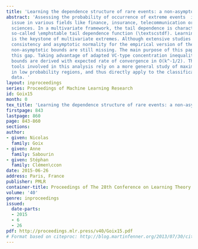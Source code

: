 ```yaml
---
title: 'Learning the dependence structure of rare events: a non-asymptotic study'
abstract: 'Assessing the probability of occurrence of extreme events  is a crucial
  issue in various fields like finance, insurance, telecommunication or environmental
  sciences. In a multivariate framework, the tail dependence is characterized by the
  so-called \emphstable tail dependence function (\textscstdf). Learning this structure
  is the keystone of multivariate extremes. Although extensive studies have proved
  consistency and asymptotic normality for the empirical version of the \textscstdf,
  non-asymptotic bounds are still missing. The main purpose of this paper is to fill
  this gap. Taking advantage of adapted VC-type concentration inequalities, upper
  bounds are derived with expected rate of convergence in O(k^-1/2). The concentration
  tools involved in this analysis rely on a more general study of maximal deviations
  in low probability regions, and thus directly apply to the classification of extreme
  data. '
layout: inproceedings
series: Proceedings of Machine Learning Research
id: Goix15
month: 0
tex_title: 'Learning the dependence structure of rare events: a non-asymptotic study'
firstpage: 843
lastpage: 860
page: 843-860
sections: 
author:
- given: Nicolas
  family: Goix
- given: Anne
  family: Sabourin
- given: Stéphan
  family: Clémen\ccon
date: 2015-06-26
address: Paris, France
publisher: PMLR
container-title: Proceedings of The 28th Conference on Learning Theory
volume: '40'
genre: inproceedings
issued:
  date-parts:
  - 2015
  - 6
  - 26
pdf: http://proceedings.mlr.press/v40/Goix15.pdf
# Format based on citeproc: http://blog.martinfenner.org/2013/07/30/citeproc-yaml-for-bibliographies/
---
```

